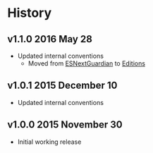 # History

## v1.1.0 2016 May 28
- Updated internal conventions
  - Moved from [ESNextGuardian](https://github.com/bevry/esnextguardian) to [Editions](https://github.com/bevry/editions)

## v1.0.1 2015 December 10
- Updated internal conventions

## v1.0.0 2015 November 30
- Initial working release
